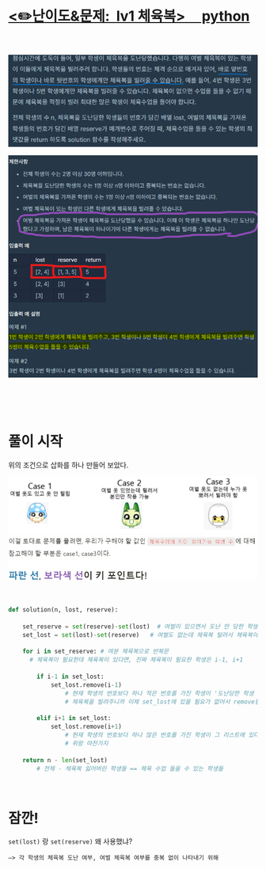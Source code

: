 
# [<✏️난이도&문제: &nbsp;lv1&nbsp;체육복>&nbsp;&nbsp;&nbsp;&nbsp; python](https://school.programmers.co.kr/learn/courses/30/lessons/42862)  

<br>

![사진](./pic/1.png) 

![사진](./pic/2.png)

<br>
<br>
<br>

# 풀이 시작
위의 조건으로 삽화를 하나 만들어 보았다.

![사진](./pic/3.png)
![사진](./pic/4.png)
<br>
<br>
<br>

```python
def solution(n, lost, reserve): 
    
    set_reserve = set(reserve)-set(lost)  # 여벌이 있으면서 도난 안 당한 학생들
    set_lost = set(lost)-set(reserve)   # 여벌도 없는데 체육복 털려서 체육복이 필요한 학생
    
    for i in set_reserve: # 여분 체육복으로 반복문
      # 체육복이 필요한데 체육복이 있다면, 진짜 체육복이 필요한 학생은 i-1, i+1

        if i-1 in set_lost: 
            set_lost.remove(i-1) 
				# 현재 학생의 번호보다 하나 적은 번호를 가진 학생이 '도난당한 학생 목록'에 있다면 그 학생에게 체육복 빌려줌 
				# 체육복을 빌려주니까 이제 set_lost에 있을 필요가 없어서 remove함
            
        elif i+1 in set_lost: 
            set_lost.remove(i+1) 
				# 현재 학생의 번호보다 하나 많은 번호를 가진 학생이 그 리스트에 있다면 그 학생에게 체육복 빌려줌
				# 위랑 마찬가지

    return n - len(set_lost)
		# 전체 - 체육복 잃어버린 학생들 == 체육 수업 들을 수 있는 학생들
```

<br>

# 잠깐!

`set(lost)` 랑 `set(reserve)` 왜 사용했냐?
    
    —> 각 학생의 체육복 도난 여부, 여벌 체육복 여부를 중복 없이 나타내기 위해